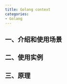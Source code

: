 ```yaml
---
title: Golang context
categories:
- Golang
---
```


## 一、介绍和使用场景



## 二、使用实例



## 三、原理